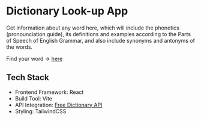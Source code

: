 # Dictionary Look-up App

Get information about any word here, which will include the phonetics (pronounciation guide), its definitions and examples according to the Parts of Speech of English Grammar, and also include synonyms and antonyms of the words.

Find your word -> [here](https://dictionary-lookup-app.vercel.app/)

## Tech Stack
- Frontend Framework: React
- Build Tool: Vite
- API Integration: [Free Dictionary API](https://dictionaryapi.dev/)
- Styling: TailwindCSS
